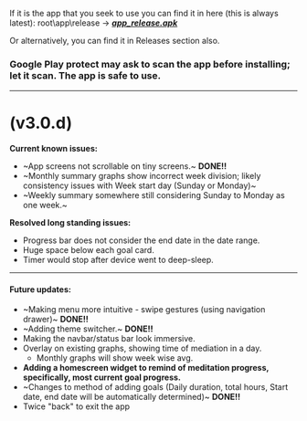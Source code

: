 If it is the app that you seek to use you can find it in here (this is always latest): root\app\release -> ***[app_release.apk](https://github.com/spewedprojects/MeditationTracker/blob/master/app/release/app-release.apk)***

Or alternatively, you can find it in Releases section also.

### Google Play protect may ask to scan the app before installing; let it scan. **The app is safe to use.**

***

# (v3.0.d)
**Current known issues:**
- ~App screens not scrollable on tiny screens.~ __DONE!!__
- ~Monthly summary graphs show incorrect week division; likely consistency issues with Week start day (Sunday or Monday)~
- ~Weekly summary somewhere still considering Sunday to Monday as one week.~

__Resolved long standing issues:__
- Progress bar does not consider the end date in the date range.
- Huge space below each goal card.
- Timer would stop after device went to deep-sleep.

***
#### **Future updates:**
- ~Making menu more intuitive - swipe gestures (using navigation drawer)~ __DONE!!__
- ~Adding theme switcher.~ __DONE!!__
- Making the navbar/status bar look immersive.
- Overlay on existing graphs, showing time of mediation in a day.
  - Monthly graphs will show week wise avg.
- **Adding a homescreen widget to remind of meditation progress, specifically, most current goal progress.**
- ~Changes to method of adding goals (Daily duration, total hours, Start date, end date will be automatically determined)~ __DONE!!__
- Twice "back" to exit the app